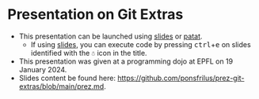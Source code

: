 # Presentation on Git Extras

* This presentation can be launched using [slides] or [patat].
  * If using [slides], you can execute code by pressing <kbd>ctrl</kbd>+<kbd>e</kbd> on slides identified with the `☃` icon in the title.
* This presentation was given at a programming dojo at EPFL on 19 January 2024.
* Slides content be found here: https://github.com/ponsfrilus/prez-git-extras/blob/main/prez.md.

[slides]: https://github.com/maaslalani/slides
[patat]: https://github.com/jaspervdj/patat
